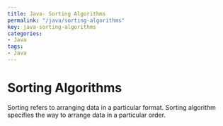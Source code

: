 ```yaml
---
title: Java- Sorting Algorithms
permalink: "/java/sorting-algorithms"
key: java-sorting-algorithms
categories:
- Java
tags:
- Java
---
```


Sorting Algorithms
=====================

Sorting refers to arranging data in a particular format. Sorting algorithm
specifies the way to arrange data in a particular order.
